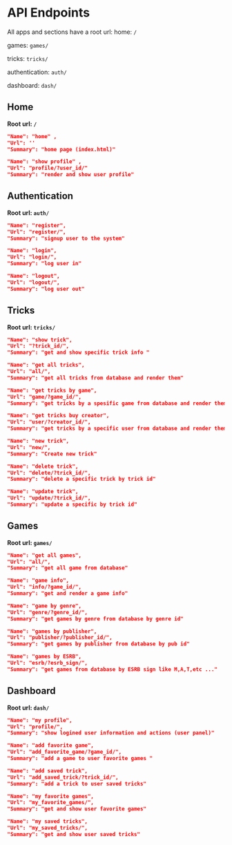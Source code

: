 # API Endpoints
All apps and sections have a root url:
home: `/` 

games: `games/`

tricks: `tricks/`

authentication: `auth/`

dashboard: `dash/`
## Home
**Root url: `/`**

``` json
"Name": "home" ,
"Url": ''
"Summary": "home page (index.html)"
```

``` json
"Name": "show profile" ,
"Url": "profile/?user_id/"
"Summary": "render and show user profile"
```

## Authentication
**Root url: `auth/`**

``` json
"Name": "register",
"Url": "register/",
"Summary": "signup user to the system"
```

``` json
"Name": "login",
"Url": "login/",
"Summary": "log user in"
```

``` json
"Name": "logout",
"Url": "logout/",
"Summary": "log user out"
```

## Tricks
**Root url: `tricks/`**

``` json
"Name": "show trick",
"Url": "?trick_id/",
"Summary": "get and show specific trick info "
```

``` json
"Name": "get all tricks",
"Url": "all/",
"Summary": "get all tricks from database and render them"
```

``` json
"Name": "get tricks by game",
"Url": "game/?game_id/",
"Summary": "get tricks by a spesific game from database and render them"
```

``` json
"Name": "get tricks buy creator",
"Url": "user/?creator_id/",
"Summary": "get tricks by a specific user from database and render them"
```

``` json
"Name": "new trick",
"Url": "new/",
"Summary": "Create new trick"
```

``` json
"Name": "delete trick",
"Url": "delete/?trick_id/",
"Summary": "delete a specific trick by trick id"
```

``` json
"Name": "update trick",
"Url": "update/?trick_id/",
"Summary": "update a specific by trick id"
```


## Games
**Root url: `games/`**

``` json
"Name": "get all games",
"Url": "all/",
"Summary": "get all game from database"
```

``` json
"Name": "game info",
"Url": "info/?game_id/",
"Summary": "get and render a game info"
```

``` json
"Name": "game by genre",
"Url": "genre/?genre_id/",
"Summary": "get games by genre from database by genre id"
```

``` json
"Name": "games by publisher",
"Url": "publisher/?publisher_id/",
"Summary": "get games by publisher from database by pub id"
```

``` json
"Name": "games by ESRB",
"Url": "esrb/?esrb_sign/",
"Summary": "get games from database by ESRB sign like M,A,T,etc ..."
```


## Dashboard
**Root url: `dash/`**
``` json
"Name": "my profile",
"Url": "profile/",
"Summary": "show logined user information and actions (user panel)"
```

``` json
"Name": "add favorite game",
"Url": "add_favorite_game/?game_id/",
"Summary": "add a game to user favorite games "
```

``` json
"Name": "add saved trick",
"Url": "add_saved_trick/?trick_id/",
"Summary": "add a trick to user saved tricks"
```

``` json
"Name": "my favorite games",
"Url": "my_favorite_games/",
"Summary": "get and show user favorite games"
```

``` json
"Name": "my saved tricks",
"Url": "my_saved_tricks/",
"Summary": "get and show user saved tricks"
```

